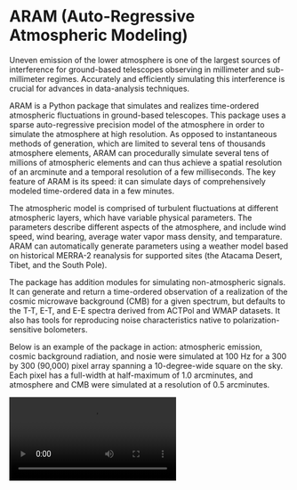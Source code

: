 # ARAM (Auto-Regressive Atmospheric Modeling)

Uneven emission of the lower atmosphere is one of the largest sources of interference for ground-based telescopes observing in millimeter and sub-millimeter regimes. Accurately and efficiently simulating this interference is crucial for advances in data-analysis techniques. 

ARAM is a Python package that simulates and realizes time-ordered atmospheric fluctuations in ground-based telescopes. This package uses a sparse auto-regressive precision model of the atmosphere in order to simulate the atmosphere at high resolution. As opposed to instantaneous methods of generation, which are limited to several tens of thousands atmosphere elements, ARAM can procedurally simulate several tens of millions of atmospheric elements and can thus achieve a spatial resolution of an arcminute and a temporal resolution of a few milliseconds. The key feature of ARAM is its speed: it can simulate days of comprehensively modeled time-ordered data in a few minutes. 

The atmospheric model is comprised of turbulent fluctuations at different atmospheric layers, which have variable physical parameters. The parameters describe different aspects of the atmosphere, and include wind speed, wind bearing, average water vapor mass density, and temparature. ARAM can automatically generate parameters using a weather model based on historical MERRA-2 reanalysis for supported sites (the Atacama Desert, Tibet, and the South Pole). 

The package has addition modules for simulating non-atmospheric signals. It can generate and return a time-ordered observation of a realization of the cosmic microwave background (CMB) for a given spectrum, but defaults to the T-T, E-T, and E-E spectra derived from ACTPol and WMAP datasets. It also has tools for reproducing noise characteristics native to polarization-sensitive bolometers. 


Below is an example of the package in action: atmospheric emission, cosmic background radiation, and nosie were simulated at 100 Hz for a 300 by 300 (90,000) pixel array spanning a 10-degree-wide square on the sky. Each pixel has a full-width at half-maximum of 1.0 arcminutes, and atmosphere and CMB were simulated at a resolution of 0.5 arcminutes.  

![Watch the video](https://user-images.githubusercontent.com/41275226/115456752-870e8c80-a1f1-11eb-8ba4-4e47a2ab306a.mp4)

